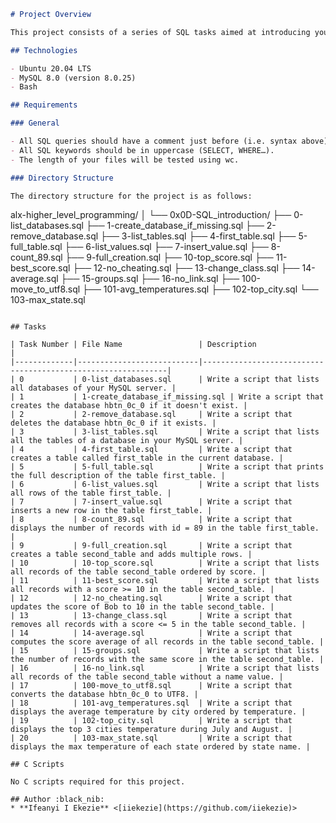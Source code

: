 ```markdown
# Project Overview

This project consists of a series of SQL tasks aimed at introducing you to the basics of SQL. Each task involves writing SQL scripts to perform various database operations using MySQL.

## Technologies

- Ubuntu 20.04 LTS
- MySQL 8.0 (version 8.0.25)
- Bash

## Requirements

### General

- All SQL queries should have a comment just before (i.e. syntax above).
- All SQL keywords should be in uppercase (SELECT, WHERE…).
- The length of your files will be tested using wc.

### Directory Structure

The directory structure for the project is as follows:

```
alx-higher_level_programming/
│
└── 0x0D-SQL_introduction/
    ├── 0-list_databases.sql
    ├── 1-create_database_if_missing.sql
    ├── 2-remove_database.sql
    ├── 3-list_tables.sql
    ├── 4-first_table.sql
    ├── 5-full_table.sql
    ├── 6-list_values.sql
    ├── 7-insert_value.sql
    ├── 8-count_89.sql
    ├── 9-full_creation.sql
    ├── 10-top_score.sql
    ├── 11-best_score.sql
    ├── 12-no_cheating.sql
    ├── 13-change_class.sql
    ├── 14-average.sql
    ├── 15-groups.sql
    ├── 16-no_link.sql
    ├── 100-move_to_utf8.sql
    ├── 101-avg_temperatures.sql
    ├── 102-top_city.sql
    └── 103-max_state.sql
```

## Tasks

| Task Number | File Name                 | Description                                                  |
|-------------|---------------------------|--------------------------------------------------------------|
| 0           | 0-list_databases.sql      | Write a script that lists all databases of your MySQL server. |
| 1           | 1-create_database_if_missing.sql | Write a script that creates the database hbtn_0c_0 if it doesn't exist. |
| 2           | 2-remove_database.sql     | Write a script that deletes the database hbtn_0c_0 if it exists. |
| 3           | 3-list_tables.sql         | Write a script that lists all the tables of a database in your MySQL server. |
| 4           | 4-first_table.sql         | Write a script that creates a table called first_table in the current database. |
| 5           | 5-full_table.sql          | Write a script that prints the full description of the table first_table. |
| 6           | 6-list_values.sql         | Write a script that lists all rows of the table first_table. |
| 7           | 7-insert_value.sql        | Write a script that inserts a new row in the table first_table. |
| 8           | 8-count_89.sql            | Write a script that displays the number of records with id = 89 in the table first_table. |
| 9           | 9-full_creation.sql       | Write a script that creates a table second_table and adds multiple rows. |
| 10          | 10-top_score.sql          | Write a script that lists all records of the table second_table ordered by score. |
| 11          | 11-best_score.sql         | Write a script that lists all records with a score >= 10 in the table second_table. |
| 12          | 12-no_cheating.sql        | Write a script that updates the score of Bob to 10 in the table second_table. |
| 13          | 13-change_class.sql       | Write a script that removes all records with a score <= 5 in the table second_table. |
| 14          | 14-average.sql            | Write a script that computes the score average of all records in the table second_table. |
| 15          | 15-groups.sql             | Write a script that lists the number of records with the same score in the table second_table. |
| 16          | 16-no_link.sql            | Write a script that lists all records of the table second_table without a name value. |
| 17          | 100-move_to_utf8.sql      | Write a script that converts the database hbtn_0c_0 to UTF8. |
| 18          | 101-avg_temperatures.sql  | Write a script that displays the average temperature by city ordered by temperature. |
| 19          | 102-top_city.sql          | Write a script that displays the top 3 cities temperature during July and August. |
| 20          | 103-max_state.sql         | Write a script that displays the max temperature of each state ordered by state name. |

## C Scripts

No C scripts required for this project.

## Author :black_nib:
* **Ifeanyi I Ekezie** <[iiekezie](https://github.com/iiekezie)>
